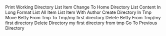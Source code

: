 Print Working Directory
List Item
Change To Home Directory
List Content In Long Format
List All Item
List Item With Author
Create Directory In Tmp
Move Betty From Tmp To Tmp/my first directory
Delete Betty From Tmp/my first directory
Delete Directory my first directory from tmp
Go To Previous Directory
